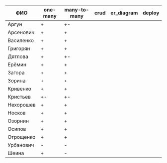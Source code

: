 | **ФИО**     | one-many | many-to-many | crud | er_diagram | deploy |
|-------------|----------|--------------|------|------------|--------|
| Аргун       | +        | +-           |      |            |        |
| Арсенович   | +        | +            |      |            |        |
| Василенко   | +        | +            |      |            |        |
| Григорян    | +        | +            |      |            |        |
| Дятлова     | +        | +-           |      |            |        |
| Ерёмин      | +        | +            |      |            |        |
| Загора      | +        | +            |      |            |        |
| Зорина      | +        | +            |      |            |        |
| Кривенко    | +        | +            |      |            |        |
| Кристьев    | +-       | +-           |      |            |        |
| Нехорошев   | +        | +            |      |            |        |
| Носков      | +        | +            |      |            |        |
| Озорнин     | +        | +            |      |            |        |
| Осипов      | +        | +            |      |            |        |
| Отрощенко   | +        | +            |      |            |        |
| Урбанович   | -        | -            |      |            |        |
| Шеина       | +        | -            |      |            |        |
